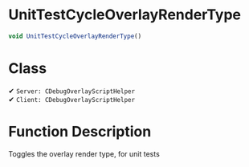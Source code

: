 # UnitTestCycleOverlayRenderType
```js	
void UnitTestCycleOverlayRenderType()
```
# Class
✔ `Server: CDebugOverlayScriptHelper`  
✔ `Client: CDebugOverlayScriptHelper`  

# Function Description
Toggles the overlay render type, for unit tests
